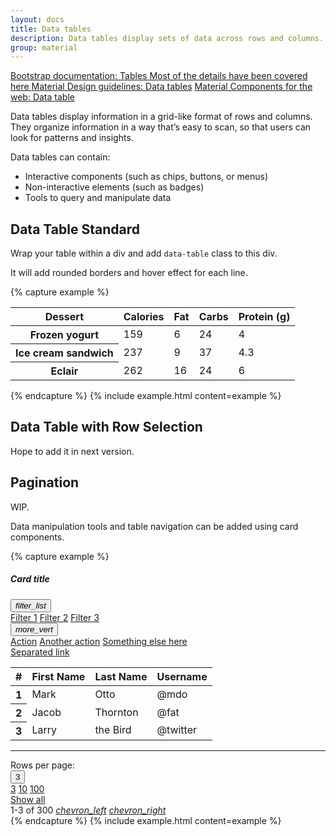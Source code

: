 ```yaml
---
layout: docs
title: Data tables
description: Data tables display sets of data across rows and columns.
group: material
---
```


<div class="list-group mt-lg-5">
    <a href="{{ site.baseurl }}/docs/{{ site.docs_version }}/content/tables/" target="_blank" class="list-group-item list-group-item-action lgi-icon-bs">Bootstrap documentation: Tables
      <span class="d-block font-weight-normal text-black-secondary"> Most of the details have been covered here</span>
    </a>
    <a href="https://material.io/components/data-tables/" class="list-group-item list-group-item-action lgi-icon-md">Material Design guidelines: Data tables</a>
    <a href="https://material-components.github.io/material-components-web-catalog/#/component/data-table" class="list-group-item list-group-item-action lgi-icon-mdc">Material Components for the web: Data table</a>
</div>

Data tables display information in a grid-like format of rows and columns. They organize information in a way that’s easy to scan, so that users can look for patterns and insights.

Data tables can contain:

* Interactive components (such as chips, buttons, or menus)
* Non-interactive elements (such as badges)
* Tools to query and manipulate data

## Data Table Standard

Wrap your table within a div and add `data-table` class to this div.

It will add rounded borders and hover effect for each line.

{% capture example %}
<div class="data-table">
  <table class="table mb-0">
    <thead>
      <tr>
        <th scope="col">Dessert</th>
        <th scope="col">Calories</th>
        <th scope="col">Fat</th>
        <th scope="col">Carbs</th>
        <th scope="col">Protein (g)</th>
      </tr>
    </thead>
    <tbody>
      <tr>
        <th scope="row">Frozen yogurt</th>
        <td>159</td>
        <td>6</td>
        <td>24</td>
        <td>4</td>
      </tr>
      <tr>
        <th scope="row">Ice cream sandwich</th>
        <td>237</td>
        <td>9</td>
        <td>37</td>
        <td>4.3</td>
      </tr>
      <tr>
        <th scope="row">Eclair</th>
        <td>262</td>
        <td>16</td>
        <td>24</td>
        <td>6</td>
      </tr>
    </tbody>
  </table>
</div>
{% endcapture %}
{% include example.html content=example %}

## Data Table with Row Selection

Hope to add it in next version.

## Pagination

WIP.

Data manipulation tools and table navigation can be added using card components.

{% capture example %}
<div class="card">
  <div class="card-header d-flex pr-0">
    <h5 class="card-title mb-0">Card title</h5>
    <div class="card-actions ml-auto py-0">
      <div class="dropdown">
        <button aria-expanded="false" aria-haspopup="true" class="btn btn-outline my-0" data-toggle="dropdown" id="cardTableDrop1" type="button"><i class="material-icons">filter_list</i></button>
        <div aria-labelledby="cardTableDrop1" class="dropdown-menu dropdown-menu-right menu">
          <a class="dropdown-item" href="#">Filter 1</a>
          <a class="dropdown-item" href="#">Filter 2</a>
          <a class="dropdown-item" href="#">Filter 3</a>
        </div>
      </div>
      <div class="dropdown">
        <button aria-expanded="false" aria-haspopup="true" class="btn btn-outline my-0" data-toggle="dropdown" id="cardTableDrop2" type="button"><i class="material-icons">more_vert</i></button>
        <div aria-labelledby="cardTableDrop2" class="dropdown-menu dropdown-menu-right menu">
          <a class="dropdown-item" href="#">Action</a>
          <a class="dropdown-item" href="#">Another action</a>
          <a class="dropdown-item" href="#">Something else here</a>
          <div class="dropdown-divider"></div>
          <a class="dropdown-item" href="#">Separated link</a>
        </div>
      </div>
    </div>
  </div>
  <table class="table mb-0">
    <thead>
      <tr>
        <th scope="col">#</th>
        <th scope="col">First Name</th>
        <th scope="col">Last Name</th>
        <th scope="col">Username</th>
      </tr>
    </thead>
    <tbody>
      <tr>
        <th scope="row">1</th>
        <td>Mark</td>
        <td>Otto</td>
        <td>@mdo</td>
      </tr>
      <tr>
        <th scope="row">2</th>
        <td>Jacob</td>
        <td>Thornton</td>
        <td>@fat</td>
      </tr>
      <tr>
        <th scope="row">3</th>
        <td>Larry</td>
        <td>the Bird</td>
        <td>@twitter</td>
      </tr>
    </tbody>
  </table>
  <hr class="my-0 w-100">
  <div class="card-actions align-items-center justify-content-end">
    <span class="align-self-center mb-1 mx-1 text-muted">Rows per page:</span>
    <div class="dropdown">
      <button aria-expanded="false" aria-haspopup="true" class="btn btn-outline dropdown-toggle" data-toggle="dropdown" type="button">3</button>
      <div class="dropdown-menu dropdown-menu-right menu">
        <a class="dropdown-item active" href="#">3</a>
        <a class="dropdown-item" href="#">10</a>
        <a class="dropdown-item" href="#">100</a>
        <div class="dropdown-divider"></div>
        <a class="dropdown-item" href="#">Show all</a>
      </div>
    </div>
    <span class="align-self-center mb-1 mr-2 text-muted">1-3 of 300</span>
    <a class="btn btn-outline" href="#"><i class="material-icons">chevron_left</i></a>
    <a class="btn btn-outline" href="#"><i class="material-icons">chevron_right</i></a>
  </div>
</div>
{% endcapture %}
{% include example.html content=example %}
